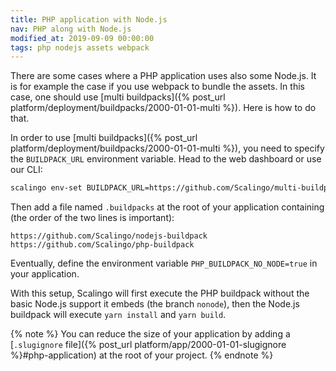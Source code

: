 ```yaml
---
title: PHP application with Node.js
nav: PHP along with Node.js
modified_at: 2019-09-09 00:00:00
tags: php nodejs assets webpack
---
```


There are some cases where a PHP application uses also some Node.js. It is for
example the case if you use webpack to bundle the assets. In this case, one
should use [multi buildpacks]({% post_url
platform/deployment/buildpacks/2000-01-01-multi %}). Here is how to do that.

In order to use [multi buildpacks]({% post_url
platform/deployment/buildpacks/2000-01-01-multi %}), you need to specify the
`BUILDPACK_URL` environment variable. Head to the web dashboard or use our CLI:

```bash
scalingo env-set BUILDPACK_URL=https://github.com/Scalingo/multi-buildpack.git
```

Then add a file named `.buildpacks` at the root of your application containing
(the order of the two lines is important):

```text
https://github.com/Scalingo/nodejs-buildpack
https://github.com/Scalingo/php-buildpack
```

Eventually, define the environment variable `PHP_BUILDPACK_NO_NODE=true` in your
application.

With this setup, Scalingo will first execute the PHP buildpack without the basic
Node.js support it embeds (the branch `nonode`), then the Node.js buildpack will
execute `yarn install` and `yarn build`.

{% note %}
You can reduce the size of your application by adding a [`.slugignore` file]({%
post_url platform/app/2000-01-01-slugignore %}#php-application) at the root of
your project.
{% endnote %}
